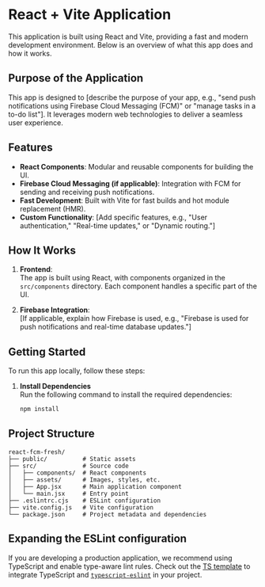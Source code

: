 # React + Vite Application

This application is built using React and Vite, providing a fast and modern development environment. Below is an overview of what this app does and how it works.

## Purpose of the Application

This app is designed to [describe the purpose of your app, e.g., "send push notifications using Firebase Cloud Messaging (FCM)" or "manage tasks in a to-do list"]. It leverages modern web technologies to deliver a seamless user experience.

## Features

- **React Components**: Modular and reusable components for building the UI.
- **Firebase Cloud Messaging (if applicable)**: Integration with FCM for sending and receiving push notifications.
- **Fast Development**: Built with Vite for fast builds and hot module replacement (HMR).
- **Custom Functionality**: [Add specific features, e.g., "User authentication," "Real-time updates," or "Dynamic routing."]

## How It Works

1. **Frontend**:  
   The app is built using React, with components organized in the `src/components` directory. Each component handles a specific part of the UI.

2. **Firebase Integration**:  
   [If applicable, explain how Firebase is used, e.g., "Firebase is used for push notifications and real-time database updates."]



## Getting Started

To run this app locally, follow these steps:

1. **Install Dependencies**  
   Run the following command to install the required dependencies:
   ```bash
   npm install
   ```

## Project Structure

```
react-fcm-fresh/
├── public/          # Static assets
├── src/             # Source code
│   ├── components/  # React components
│   ├── assets/      # Images, styles, etc.
│   ├── App.jsx      # Main application component
│   └── main.jsx     # Entry point
├── .eslintrc.cjs    # ESLint configuration
├── vite.config.js   # Vite configuration
└── package.json     # Project metadata and dependencies
```

## Expanding the ESLint configuration

If you are developing a production application, we recommend using TypeScript and enable type-aware lint rules. Check out the [TS template](https://github.com/vitejs/vite/tree/main/packages/create-vite/template-react-ts) to integrate TypeScript and [`typescript-eslint`](https://typescript-eslint.io) in your project.
